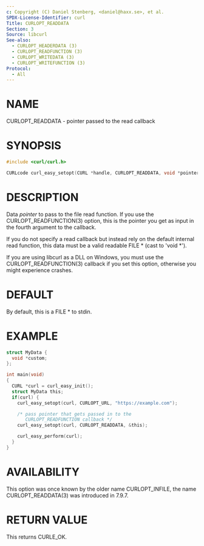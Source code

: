 ```yaml
---
c: Copyright (C) Daniel Stenberg, <daniel@haxx.se>, et al.
SPDX-License-Identifier: curl
Title: CURLOPT_READDATA
Section: 3
Source: libcurl
See-also:
  - CURLOPT_HEADERDATA (3)
  - CURLOPT_READFUNCTION (3)
  - CURLOPT_WRITEDATA (3)
  - CURLOPT_WRITEFUNCTION (3)
Protocol:
  - All
---
```


# NAME

CURLOPT_READDATA - pointer passed to the read callback

# SYNOPSIS

~~~c
#include <curl/curl.h>

CURLcode curl_easy_setopt(CURL *handle, CURLOPT_READDATA, void *pointer);
~~~

# DESCRIPTION

Data *pointer* to pass to the file read function. If you use the
CURLOPT_READFUNCTION(3) option, this is the pointer you get as input in
the fourth argument to the callback.

If you do not specify a read callback but instead rely on the default internal
read function, this data must be a valid readable FILE * (cast to 'void *').

If you are using libcurl as a DLL on Windows, you must use the
CURLOPT_READFUNCTION(3) callback if you set this option, otherwise you
might experience crashes.

# DEFAULT

By default, this is a FILE * to stdin.

# EXAMPLE

~~~c
struct MyData {
  void *custom;
};

int main(void)
{
  CURL *curl = curl_easy_init();
  struct MyData this;
  if(curl) {
    curl_easy_setopt(curl, CURLOPT_URL, "https://example.com");

    /* pass pointer that gets passed in to the
       CURLOPT_READFUNCTION callback */
    curl_easy_setopt(curl, CURLOPT_READDATA, &this);

    curl_easy_perform(curl);
  }
}
~~~

# AVAILABILITY

This option was once known by the older name CURLOPT_INFILE, the name
CURLOPT_READDATA(3) was introduced in 7.9.7.

# RETURN VALUE

This returns CURLE_OK.
